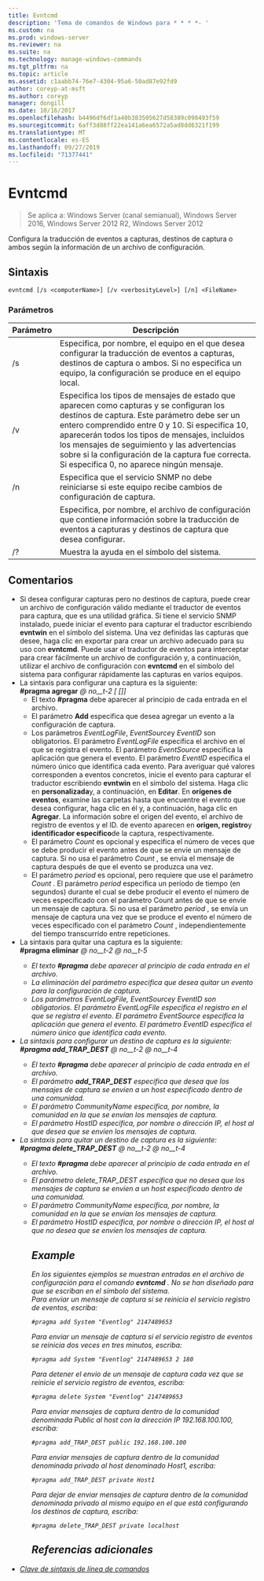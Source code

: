 ```yaml
---
title: Evntcmd
description: 'Tema de comandos de Windows para * * * *- '
ms.custom: na
ms.prod: windows-server
ms.reviewer: na
ms.suite: na
ms.technology: manage-windows-commands
ms.tgt_pltfrm: na
ms.topic: article
ms.assetid: c1aabb74-76e7-4304-95a6-50ad87e92fd9
author: coreyp-at-msft
ms.author: coreyp
manager: dongill
ms.date: 10/16/2017
ms.openlocfilehash: b4496df6df1a40b383505627d58389c098493f59
ms.sourcegitcommit: 6aff3d88ff22ea141a6ea6572a5ad8dd6321f199
ms.translationtype: MT
ms.contentlocale: es-ES
ms.lasthandoff: 09/27/2019
ms.locfileid: "71377441"
---
```

# <a name="evntcmd"></a>Evntcmd

>Se aplica a: Windows Server (canal semianual), Windows Server 2016, Windows Server 2012 R2, Windows Server 2012

Configura la traducción de eventos a capturas, destinos de captura o ambos según la información de un archivo de configuración.   
## <a name="syntax"></a>Sintaxis  
```  
evntcmd [/s <computerName>] [/v <verbosityLevel>] [/n] <FileName>  
```  
### <a name="parameters"></a>Parámetros  

|      Parámetro      |                                                                                                                                                            Descripción                                                                                                                                                             |
|---------------------|------------------------------------------------------------------------------------------------------------------------------------------------------------------------------------------------------------------------------------------------------------------------------------------------------------------------------------|
|  /s <computerName>  |                                                         Especifica, por nombre, el equipo en el que desea configurar la traducción de eventos a capturas, destinos de captura o ambos. Si no especifica un equipo, la configuración se produce en el equipo local.                                                          |
| /v <verbosityLevel> | Especifica los tipos de mensajes de estado que aparecen como capturas y se configuran los destinos de captura. Este parámetro debe ser un entero comprendido entre 0 y 10. Si especifica 10, aparecerán todos los tipos de mensajes, incluidos los mensajes de seguimiento y las advertencias sobre si la configuración de la captura fue correcta. Si especifica 0, no aparece ningún mensaje. |
|         /n          |                                                                                                           Especifica que el servicio SNMP no debe reiniciarse si este equipo recibe cambios de configuración de captura.                                                                                                            |
|     <FileName>      |                                                                                     Especifica, por nombre, el archivo de configuración que contiene información sobre la traducción de eventos a capturas y destinos de captura que desea configurar.                                                                                     |
|         /?          |                                                                                                                                                Muestra la ayuda en el símbolo del sistema.                                                                                                                                                |

## <a name="remarks"></a>Comentarios  
- Si desea configurar capturas pero no destinos de captura, puede crear un archivo de configuración válido mediante el traductor de eventos para captura, que es una utilidad gráfica. Si tiene el servicio SNMP instalado, puede iniciar el evento para capturar el traductor escribiendo **evntwin** en el símbolo del sistema. Una vez definidas las capturas que desee, haga clic en exportar para crear un archivo adecuado para su uso con **evntcmd**. Puede usar el traductor de eventos para interceptar para crear fácilmente un archivo de configuración y, a continuación, utilizar el archivo de configuración con **evntcmd** en el símbolo del sistema para configurar rápidamente las capturas en varios equipos.  
- La sintaxis para configurar una captura es la siguiente:  
  **#pragma agregar**<em> @ no__t-2 <EventSource> <EventID> [<Count> [<Period>]] </em>  
  -   El texto **#pragma** debe aparecer al principio de cada entrada en el archivo.  
  -   El parámetro **Add** especifica que desea agregar un evento a la configuración de captura.  
  -   Los parámetros *EventLogFile*, *EventSource*y *EventID* son obligatorios. El parámetro *EventLogFile* especifica el archivo en el que se registra el evento. El parámetro *EventSource* especifica la aplicación que genera el evento. El parámetro *EventID* especifica el número único que identifica cada evento. Para averiguar qué valores corresponden a eventos concretos, inicie el evento para capturar el traductor escribiendo **evntwin** en el símbolo del sistema. Haga clic en **personalizada**y, a continuación, en **Editar**. En **orígenes de eventos**, examine las carpetas hasta que encuentre el evento que desea configurar, haga clic en él y, a continuación, haga clic en **Agregar**. La información sobre el origen del evento, el archivo de registro de eventos y el ID. de evento aparecen en **origen, registro**y **identificador específico**de la captura, respectivamente.  
  -   El parámetro *Count* es opcional y especifica el número de veces que se debe producir el evento antes de que se envíe un mensaje de captura. Si no usa el parámetro *Count* , se envía el mensaje de captura después de que el evento se produzca una vez.  
  -   El parámetro *period* es opcional, pero requiere que use el parámetro *Count* . El parámetro *period* especifica un período de tiempo (en segundos) durante el cual se debe producir el evento el número de veces especificado con el parámetro Count antes de que se envíe un mensaje de captura. Si no usa el parámetro *period* , se envía un mensaje de captura una vez que se produce el evento el número de veces especificado con el parámetro *Count* , independientemente del tiempo transcurrido entre repeticiones.  
- La sintaxis para quitar una captura es la siguiente:  
  **#pragma eliminar**<em> @ no__t-2 <EventSource> <EventID> @ no__t-5  
  -   El texto **#pragma** debe aparecer al principio de cada entrada en el archivo.  
  -   La *eliminación* del parámetro especifica que desea quitar un evento para la configuración de captura.  
  -   Los parámetros *EventLogFile*, *EventSource*y *EventID* son obligatorios. El parámetro *EventLogFile* especifica el registro en el que se registra el evento. El parámetro *EventSource* especifica la aplicación que genera el evento. El parámetro *EventID* especifica el número único que identifica cada evento.  
- La sintaxis para configurar un destino de captura es la siguiente:  
  **#pragma add_TRAP_DEST**<em> @ no__t-2 <HostID> @ no__t-4  
  -   El texto **#pragma** debe aparecer al principio de cada entrada en el archivo.  
  -   El parámetro **add_TRAP_DEST** especifica que desea que los mensajes de captura se envíen a un host especificado dentro de una comunidad.  
  -   El parámetro *CommunityName* especifica, por nombre, la comunidad en la que se envían los mensajes de captura.  
  -   El parámetro *HostID* especifica, por nombre o dirección IP, el host al que desea que se envíen los mensajes de captura.  
- La sintaxis para quitar un destino de captura es la siguiente:  
  **#pragma delete_TRAP_DEST**<em> @ no__t-2 <HostID> @ no__t-4  
  - El texto **#pragma** debe aparecer al principio de cada entrada en el archivo.  
  - El parámetro *delete_TRAP_DEST* especifica que no desea que los mensajes de captura se envíen a un host especificado dentro de una comunidad.  
  - El parámetro *CommunityName* especifica, por nombre, la comunidad en la que se envían los mensajes de captura.  
  - El parámetro *HostID* especifica, por nombre o dirección IP, el host al que no desea que se envíen los mensajes de captura.  
    ## <a name="BKMK_Examples"></a>Example  
    En los siguientes ejemplos se muestran entradas en el archivo de configuración para el comando **evntcmd** . No se han diseñado para que se escriban en el símbolo del sistema.  
    Para enviar un mensaje de captura si se reinicia el servicio registro de eventos, escriba:  
    ```  
    #pragma add System "Eventlog" 2147489653  
    ```  
    Para enviar un mensaje de captura si el servicio registro de eventos se reinicia dos veces en tres minutos, escriba:  
    ```  
    #pragma add System "Eventlog" 2147489653 2 180  
    ```  
    Para detener el envío de un mensaje de captura cada vez que se reinicie el servicio registro de eventos, escriba:  
    ```  
    #pragma delete System "Eventlog" 2147489653  
    ```  
    Para enviar mensajes de captura dentro de la comunidad denominada Public al host con la dirección IP 192.168.100.100, escriba:  
    ```  
    #pragma add_TRAP_DEST public 192.168.100.100  
    ```  
    Para enviar mensajes de captura dentro de la comunidad denominada privado al host denominado Host1, escriba:  
    ```  
    #pragma add_TRAP_DEST private Host1  
    ```  
    Para dejar de enviar mensajes de captura dentro de la comunidad denominada privado al mismo equipo en el que está configurando los destinos de captura, escriba:  
    ```  
    #pragma delete_TRAP_DEST private localhost  
    ```  
    ## <a name="additional-references"></a>Referencias adicionales  
- [Clave de sintaxis de línea de comandos](command-line-syntax-key.md)  
